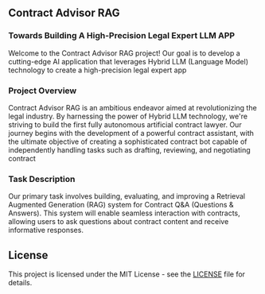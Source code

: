 ## Contract Advisor RAG
### Towards Building A High-Precision Legal Expert LLM APP
Welcome to the Contract Advisor RAG project! Our goal is to develop a cutting-edge AI application that leverages Hybrid LLM (Language Model) technology to create a high-precision legal expert app
### Project Overview
Contract Advisor RAG is an ambitious endeavor aimed at revolutionizing the legal industry. By harnessing the power of Hybrid LLM technology, we're striving to build the first fully autonomous artificial contract lawyer. Our journey begins with the development of a powerful contract assistant, with the ultimate objective of creating a sophisticated contract bot capable of independently handling tasks such as drafting, reviewing, and negotiating contract
### Task Description
Our primary task involves building, evaluating, and improving a Retrieval Augmented Generation (RAG) system for Contract Q&A (Questions & Answers). This system will enable seamless interaction with contracts, allowing users to ask questions about contract content and receive informative responses.
## License
This project is licensed under the MIT License - see the [LICENSE]() file for details.
